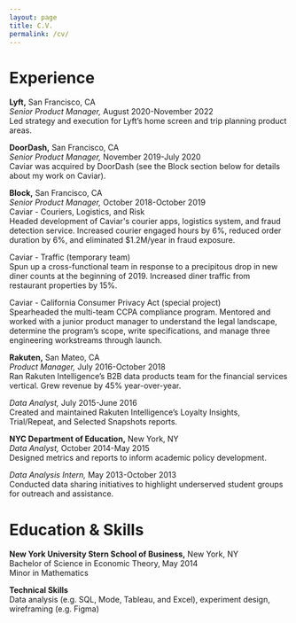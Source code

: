 ```yaml
---
layout: page
title: C.V.
permalink: /cv/
---
```

Experience
==
**Lyft,** San Francisco, CA  
*Senior Product Manager,* August 2020-November 2022  
Led strategy and execution for Lyft’s home screen and trip planning product areas.
  
**DoorDash,** San Francisco, CA  
*Senior Product Manager,* November 2019-July 2020  
Caviar was acquired by DoorDash (see the Block section below for details about my work on Caviar).  
  
**Block,** San Francisco, CA   
*Senior Product Manager,* October 2018-October 2019  
Caviar - Couriers, Logistics, and Risk   
Headed development of Caviar's courier apps, logistics system, and fraud detection service. Increased courier engaged hours by 6%, reduced order duration by 6%, and eliminated $1.2M/year in fraud exposure.  
  
Caviar - Traffic (temporary team)  
Spun up a cross-functional team in response to a precipitous drop in new diner counts at the beginning of 2019. Increased diner traffic from restaurant properties by 15%.  
  
Caviar - California Consumer Privacy Act (special project)  
Spearheaded the multi-team CCPA compliance program. Mentored and worked with a junior product manager to understand the legal landscape, determine the program’s scope, write specifications, and manage three engineering workstreams through launch.  
  
**Rakuten,** San Mateo, CA  
*Product Manager,* July 2016-October 2018  
Ran Rakuten Intelligence’s B2B data products team for the financial services vertical. Grew revenue by 45% year-over-year.  
  
*Data Analyst,* July 2015-June 2016  
Created and maintained Rakuten Intelligence’s Loyalty Insights, Trial/Repeat, and Selected Snapshots reports.  
  
**NYC Department of Education,** New York, NY  
*Data Analyst,* October 2014-May 2015  
Designed metrics and reports to inform academic policy development.  
  
*Data Analysis Intern,* May 2013-October 2013  
Conducted data sharing initiatives to highlight underserved student groups for outreach and assistance.  
  
Education & Skills
==
**New York University Stern School of Business,** New York, NY  
Bachelor of Science in Economic Theory, May 2014  
Minor in Mathematics  
  
**Technical Skills**  
Data analysis (e.g. SQL, Mode, Tableau, and Excel), experiment design, wireframing (e.g. Figma)  